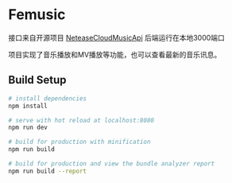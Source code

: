 # Femusic

接口来自开源项目
[NeteaseCloudMusicApi](https://github.com/Binaryify/NeteaseCloudMusicApi)
后端运行在本地3000端口

项目实现了音乐播放和MV播放等功能，也可以查看最新的音乐讯息。


## Build Setup

``` bash
# install dependencies
npm install

# serve with hot reload at localhost:8080
npm run dev

# build for production with minification
npm run build

# build for production and view the bundle analyzer report
npm run build --report
```

